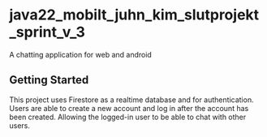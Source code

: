 # java22_mobilt_juhn_kim_slutprojekt_sprint_v_3

A chatting application for web and android

## Getting Started

This project uses Firestore as a realtime database and for authentication. Users are able to create a new account and log in after the account has been created. 
Allowing the logged-in user to be able to chat with other users. 
